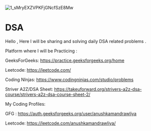 ![1_sMryEXZVPKFjGNcfSzE8Mw](https://github.com/Anushka800/DSA/assets/92208187/a0873fee-1d74-4444-8f1d-b513adf0dc51)
# DSA

Hello , Here I will be sharing and solving daily DSA related problems .

Platform where I will be Practicing : 

GeeksForGeeks: https://practice.geeksforgeeks.org/home

Leetcode: https://leetcode.com/

Coding NInjas: https://www.codingninjas.com/studio/problems

Striver A2Z/DSA Sheet: https://takeuforward.org/strivers-a2z-dsa-course/strivers-a2z-dsa-course-sheet-2/

My Coding Profiles:

GFG : https://auth.geeksforgeeks.org/user/anushkamandrawliya

Leetcode: https://leetcode.com/anushkamandrawliya/
